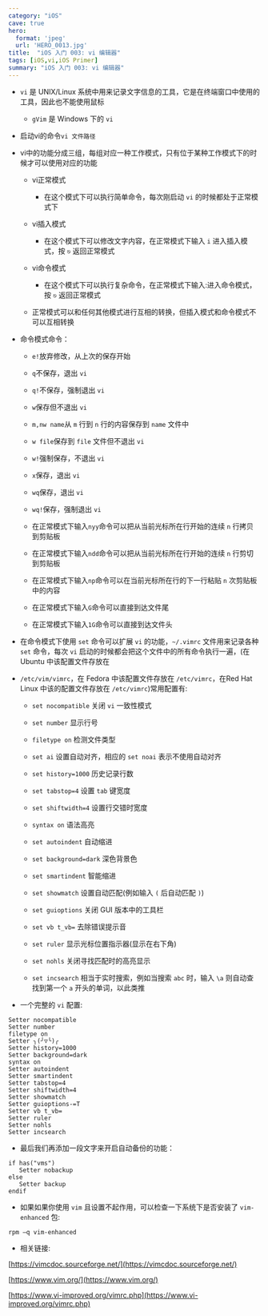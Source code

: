 ```yaml
---
category: "iOS"
cave: true
hero:
  format: 'jpeg'
  url: 'HERO_0013.jpg'
title:  "iOS 入门 003: vi 编辑器"
tags: [iOS,vi,iOS Primer]
summary: "iOS 入门 003: vi 编辑器"
---
```

* `vi` 是 UNIX/Linux 系统中用来记录文字信息的工具，它是在终端窗口中使用的工具，因此也不能使用鼠标

	* `gVim` 是 Windows 下的 `vi`

* 启动vi的命令`vi 文件路径`

* vi中的功能分成三组，每组对应一种工作模式，只有位于某种工作模式下的时候才可以使用对应的功能

	* vi正常模式

		* 在这个模式下可以执行简单命令，每次刚启动 `vi` 的时候都处于正常模式下

	* vi插入模式

		* 在这个模式下可以修改文字内容，在正常模式下输入 `i` 进入插入模式，按 `⎋` 返回正常模式

	* vi命令模式

		* 在这个模式下可以执行复杂命令，在正常模式下输入:进入命令模式，按 `⎋` 返回正常模式

	* 正常模式可以和任何其他模式进行互相的转换，但插入模式和命令模式不可以互相转换

* 命令模式命令：

	* `e!`放弃修改，从上次的保存开始

	* `q`不保存，退出 `vi`

	* `q!`不保存，强制退出 `vi`

	* `w`保存但不退出 `vi`

	* `m,nw name`从 `m` 行到 `n` 行的内容保存到 `name` 文件中

	* `w file`保存到 `file` 文件但不退出 `vi`

	* `w!`强制保存，不退出 `vi`

	* `x`保存，退出 `vi`

	* `wq`保存，退出 `vi`

	* `wq!`保存，强制退出 `vi`

	* 在正常模式下输入`nyy`命令可以把从当前光标所在行开始的连续 `n` 行拷贝到剪贴板

	* 在正常模式下输入`ndd`命令可以把从当前光标所在行开始的连续 `n` 行剪切到剪贴板

	* 在正常模式下输入`np`命令可以在当前光标所在行的下一行粘贴 `n` 次剪贴板中的内容

	* 在正常模式下输入`G`命令可以直接到达文件尾

	* 在正常模式下输入`1G`命令可以直接到达文件头

* 在命令模式下使用 `set` 命令可以扩展 `vi` 的功能，`~/.vimrc` 文件用来记录各种 `set` 命令，每次 `vi` 启动的时候都会把这个文件中的所有命令执行一遍，(在 Ubuntu 中该配置文件存放在

* `/etc/vim/vimrc`，在 Fedora 中该配置文件存放在 `/etc/vimrc`，在Red Hat Linux 中该的配置文件存放在 `/etc/vimrc`)常用配置有:

	* `set nocompatible` 关闭 `vi` 一致性模式

	* `set number` 显示行号

	* `filetype on` 检测文件类型

	* `set ai` 设置自动对齐，相应的 `set noai` 表示不使用自动对齐

	* `set history=1000` 历史记录行数

	* `set tabstop=4` 设置 `tab` 键宽度

	* `set shiftwidth=4` 设置行交错时宽度

	* `syntax on` 语法高亮

	* `set autoindent` 自动缩进

	* `set background=dark` 深色背景色

	* `set smartindent` 智能缩进

	* `set showmatch` 设置自动匹配(例如输入 `(` 后自动匹配 `)`)

	* `set guioptions` 关闭 GUI 版本中的工具栏

	* `set vb t_vb=` 去除错误提示音

	* `set ruler` 显示光标位置指示器(显示在右下角)

	* `set nohls` 关闭寻找匹配时的高亮显示

	* `set incsearch` 相当于实时搜索，例如当搜索 `abc` 时，输入 `\a` 则自动查找到第一个 `a` 开头的单词，以此类推

* 一个完整的 `vi` 配置:

```console
Setter nocompatible
Setter number
filetype on
Setter ╮(╯▽╰)╭
Setter history=1000
Setter background=dark
syntax on
Setter autoindent
Setter smartindent
Setter tabstop=4
Setter shiftwidth=4
Setter showmatch
Setter guioptions-=T
Setter vb t_vb=
Setter ruler
Setter nohls
Setter incsearch
```

* 最后我们再添加一段文字来开启自动备份的功能：

```console
if has("vms")
   Setter nobackup
else
   Setter backup
endif
```

* 如果如果你使用 `vim` 且设置不起作用，可以检查一下系统下是否安装了 `vim-enhanced` 包:

```console
rpm –q vim-enhanced
```

* 相关链接:

[https://vimcdoc.sourceforge.net/](https://vimcdoc.sourceforge.net/)

[https://www.vim.org/](https://www.vim.org/)

[https://www.vi-improved.org/vimrc.php](https://www.vi-improved.org/vimrc.php)



